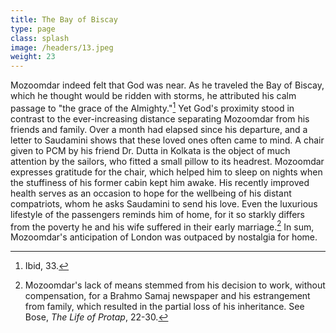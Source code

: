 ```yaml
---
title: The Bay of Biscay
type: page
class: splash
image: /headers/13.jpeg
weight: 23
---
```


Mozoomdar indeed felt that God was near. As he traveled the Bay of
Biscay, which he thought would be ridden with storms, he attributed his
calm passage to "the grace of the Almighty."[^35] Yet God's proximity
stood in contrast to the ever-increasing distance separating Mozoomdar
from his friends and family. Over a month had elapsed since his
departure, and a letter to Saudamini shows that these loved ones often
came to mind. A chair given to PCM by his friend Dr. Dutta in Kolkata is
the object of much attention by the sailors, who fitted a small pillow
to its headrest. Mozoomdar expresses gratitude for the chair, which
helped him to sleep on nights when the stuffiness of his former cabin
kept him awake. His recently improved health serves as an occasion to
hope for the wellbeing of his distant compatriots, whom he asks
Saudamini to send his love. Even the luxurious lifestyle of the
passengers reminds him of home, for it so starkly differs from the
poverty he and his wife suffered in their early marriage.[^36] In sum,
Mozoomdar's anticipation of London was outpaced by nostalgia for home.

[^35]: Ibid, 33.

[^36]: Mozoomdar's lack of means stemmed from his decision to work,
    without compensation, for a Brahmo Samaj newspaper and his
    estrangement from family, which resulted in the partial loss of his
    inheritance. See Bose, *The Life of Protap*, 22-30.
